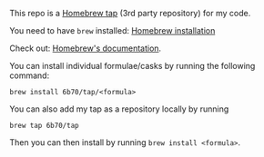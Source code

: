 This repo is a [Homebrew tap](https://docs.brew.sh/Taps) (3rd party repository) for my code. 

You need to have `brew` installed: [Homebrew installation](https://docs.brew.sh/Installation)

Check out: [Homebrew's documentation](https://docs.brew.sh).


You can install individual formulae/casks by running the following command:

```shell
brew install 6b70/tap/<formula>
```

You can also add my tap as a repository locally by running

```shell
brew tap 6b70/tap
```

Then you can then install by running `brew install <formula>`.
